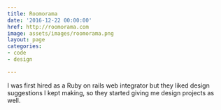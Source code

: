 ```yaml
---
title: Roomorama
date: '2016-12-22 00:00:00'
href: http://roomorama.com
image: assets/images/roomorama.png
layout: page
categories:
- code
- design

---
```

I was first hired as a Ruby on rails web integrator but they liked design suggestions I kept making, so they started giving me design projects as well.